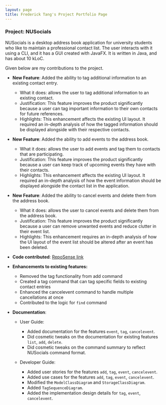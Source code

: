 ```yaml
---
layout: page
title: Frederick Tang's Project Portfolio Page
---
```


### Project: NUSocials

NUSocials is a desktop address book application for university students who like to maintain a professional contact list. The user interacts with it using a CLI, and it has a GUI created with JavaFX. It is written in Java, and has about 10 kLoC.

Given below are my contributions to the project.

* **New Feature**: Added the ability to tag additional information to an existing contact entry.
    * What it does: allows the user to tag additional information to an existing contact.
    * Justification: This feature improves the product significantly because a user can tag important information to their own contacts for future references.
    * Highlights: This enhancement affects the existing UI layout. It required an in-depth analysis of how the tagged information should be displayed alongside with their respective contacts.

* **New Feature**: Added the ability to add events to the address book.
    * What it does: allows the user to add events and tag them to contacts that are participating.
    * Justification: This feature improves the product significantly because a user can keep track of upcoming events they have with their contacts.
    * Highlights: This enhancement affects the existing UI layout. It required an in-depth analysis of how the event information should be displayed alongside the contact list in the application.
    
* **New Feature**: Added the ability to cancel events and delete them from the address book.
    * What it does: allows the user to cancel events and delete them from the address book.
    * Justification: This feature improves the product significantly because a user can remove unwanted events and reduce clutter in their event list. 
    * Highlights: This enhancement requires an in-depth analysis of how the UI layout of the event list should be altered after an event has been deleted.

* **Code contributed**: [RepoSense link](https://nus-cs2103-ay2122s2.github.io/tp-dashboard/?search=fredtwt&sort=groupTitle&sortWithin=title&timeframe=commit&mergegroup=&groupSelect=groupByRepos&breakdown=true&checkedFileTypes=docs~functional-code~test-code~other&since=2022-02-18&tabOpen=true&tabType=authorship&tabAuthor=fredtwt&tabRepo=AY2122S2-CS2103T-W11-1%2Ftp%5Bmaster%5D&authorshipIsMergeGroup=false&authorshipFileTypes=docs~functional-code~test-code&authorshipIsBinaryFileTypeChecked=false)

* **Enhancements to existing features:**
  * Removed the tag functionality from add command
  * Created a tag command that can tag specific fields to existing contact entries
  * Enhanced the cancelevent command to handle multiple cancellations at once
  * Contributed to the logic for `find` command

* **Documentation**:
    * User Guide:
        * Added documentation for the features `event`, `tag`, `cancelevent`.
        * Did cosmetic tweaks on the documentation for existing features `list`, `add`, `delete`.
        * Did cosmetic tweaks on the command summary to reflect NUSocials command format.

    * Developer Guide:
      * Added user stories for the features `add`, `tag`, `event`, `cancelevent`.
      * Added use cases for the features `add`, `tag`, `event`, `cancelevent`.
      * Modified the `ModelClassDiagram` and `StorageClassDiagram`.
      * Added `TagSequenceDiagram`.
      * Added the implementation design details for `tag`, `event`, `cancelevent`.
